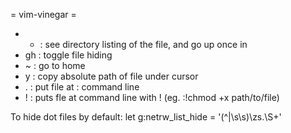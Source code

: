 = vim-vinegar =

* - : see directory listing of the file, and go up once in
* gh : toggle file hiding
* ~ : go to home
* y : copy absolute path of file under cursor
* . : put file at : command line
* ! : puts fle at command line with ! (eg. :!chmod +x path/to/file)

To hide dot files by default:
let g:netrw_list_hide = '\(^\|\s\s\)\zs\.\S\+'
